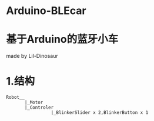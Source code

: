 # Arduino-BLEcar
# 基于Arduino的蓝牙小车
   made by Lil-Dinosaur
# 1.结构 
    Robot__
           |_Motor
           |_Controler
                     |_BlinkerSlider x 2,BlinkerButton x 1

